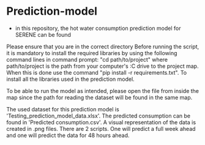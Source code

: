 # Prediction-model
- in this repository, the hot water consumption prediction model for SERENE can be found

Please ensure that you are in the correct directory 
Before running the script, it is mandatory to install the required libraries by using the following command lines in command prompt:
"cd path/to/project" where path/to/project is the path from your computer's :C drive to the project map. When this is done use the command
"pip install -r requirements.txt". To install all the libraries used in the prediction model.

To be able to run the model as intended, please open the file from inside the map since the path for reading the dataset will be found in the same map.

The used dataset for this prediction model is 'Testing_prediction_model_data.xlsx'.
The predicted consumption can be found in 'Predicted consumption.csv'.
A visual representation of the data is created in .png files.
There are 2 scripts. One will predict a full week ahead and one will predict the data for 48 hours ahead.